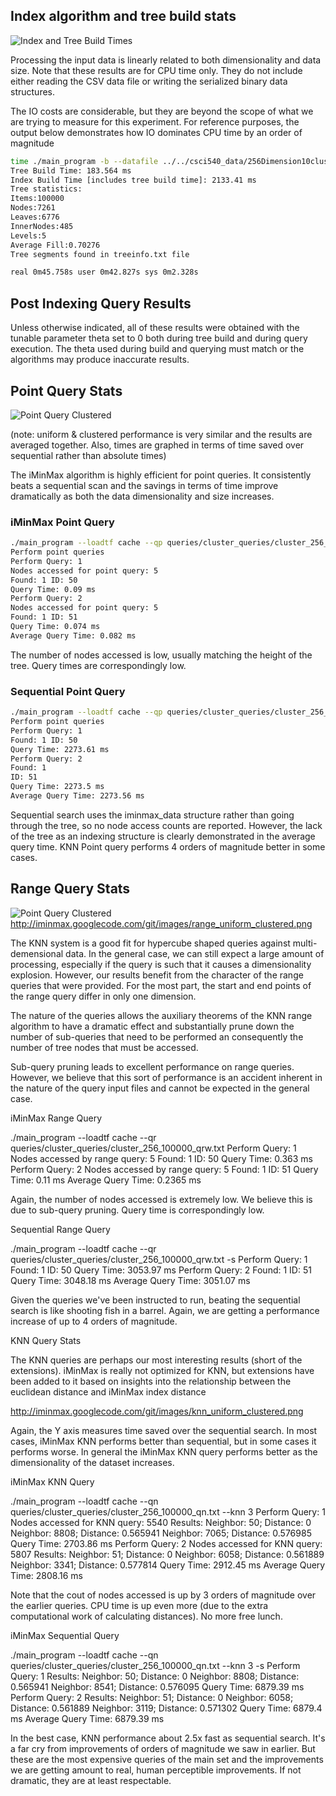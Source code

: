 ## Index algorithm and tree build stats

![Index and Tree Build Times](/images/index_tree_creation_results.png)

Processing the input data is linearly related to both dimensionality and 
data size. Note that these results are for CPU time only. 
They do not include either reading the CSV data file or writing the 
serialized binary data structures.

The IO costs are considerable, but they are beyond the scope of what 
we are trying to measure for this experiment. For reference purposes, 
the output below demonstrates how 
IO dominates CPU time by an order of magnitude

```bash 
time ./main_program -b --datafile ../../csci540_data/256Dimension10cluster100000Points.csv --savetf cache 
Tree Build Time: 183.564 ms 
Index Build Time [includes tree build time]: 2133.41 ms 
Tree statistics: 
Items:100000 
Nodes:7261 
Leaves:6776 
InnerNodes:485 
Levels:5 
Average Fill:0.70276 
Tree segments found in treeinfo.txt file

real 0m45.758s user 0m42.827s sys 0m2.328s 
```

## Post Indexing Query Results

Unless otherwise indicated, all of these results were obtained with the 
tunable parameter theta set to 0 both during tree build and during 
query execution. The theta used during build and querying must 
match or the algorithms may produce inaccurate results.

## Point Query Stats

![Point Query Clustered](/images/point_uniform_clustered.png)

(note: uniform & clustered performance is very similar and the results are averaged together. Also, times are graphed in terms of time saved over sequential rather than absolute times)

The iMinMax algorithm is highly efficient for point queries. It consistently beats a sequential scan and the savings in terms of time improve dramatically as both the data dimensionality and size increases.

### iMinMax Point Query

```bash
./main_program --loadtf cache --qp queries/cluster_queries/cluster_256_100000_qp.txt 
Perform point queries 
Perform Query: 1 
Nodes accessed for point query: 5 
Found: 1 ID: 50 
Query Time: 0.09 ms 
Perform Query: 2 
Nodes accessed for point query: 5 
Found: 1 ID: 51 
Query Time: 0.074 ms 
Average Query Time: 0.082 ms
```

The number of nodes accessed is low, usually matching the height of 
the tree. Query times are correspondingly low.

### Sequential Point Query

```bash
./main_program --loadtf cache --qp queries/cluster_queries/cluster_256_100000_qp.txt -s 
Perform point queries 
Perform Query: 1 
Found: 1 ID: 50 
Query Time: 2273.61 ms 
Perform Query: 2 
Found: 1 
ID: 51 
Query Time: 2273.5 ms 
Average Query Time: 2273.56 ms
```

Sequential search uses the iminmax_data structure rather than going 
through the tree, so no node access counts are reported. 
However, the lack of the tree as an indexing structure is 
clearly demonstrated in the average query time. 
KNN Point query performs 4 orders of magnitude better in some cases.

## Range Query Stats

![Point Query Clustered](/images/point_uniform_clustered.png)
http://iminmax.googlecode.com/git/images/range_uniform_clustered.png

The KNN system is a good fit for hypercube shaped queries against multi-demensional data. In the general case, we can still expect a large amount of processing, especially if the query is such that it causes a dimensionality explosion. However, our results benefit from the character of the range queries that were provided. For the most part, the start and end points of the range query differ in only one dimension.

The nature of the queries allows the auxiliary theorems of the KNN range algorithm to have a dramatic effect and substantially prune down the number of sub-queries that need to be performed an consequently the number of tree nodes that must be accessed.

Sub-query pruning leads to excellent performance on range queries. However, we believe that this sort of performance is an accident inherent in the nature of the query input files and cannot be expected in the general case.

iMinMax Range Query

./main_program --loadtf cache --qr queries/cluster_queries/cluster_256_100000_qrw.txt Perform Query: 1 Nodes accessed by range query: 5 Found: 1 ID: 50 Query Time: 0.363 ms Perform Query: 2 Nodes accessed by range query: 5 Found: 1 ID: 51 Query Time: 0.11 ms Average Query Time: 0.2365 ms

Again, the number of nodes accessed is extremely low. We believe this is due to sub-query pruning. Query time is correspondingly low.

Sequential Range Query

./main_program --loadtf cache --qr queries/cluster_queries/cluster_256_100000_qrw.txt -s Perform Query: 1 Found: 1 ID: 50 Query Time: 3053.97 ms Perform Query: 2 Found: 1 ID: 51 Query Time: 3048.18 ms Average Query Time: 3051.07 ms

Given the queries we've been instructed to run, beating the sequential search is like shooting fish in a barrel. Again, we are getting a performance increase of up to 4 orders of magnitude.

KNN Query Stats

The KNN queries are perhaps our most interesting results (short of the extensions). iMinMax is really not optimized for KNN, but extensions have been added to it based on insights into the relationship between the euclidean distance and iMinMax index distance

http://iminmax.googlecode.com/git/images/knn_uniform_clustered.png

Again, the Y axis measures time saved over the sequential search. In most cases, iMinMax KNN performs better than sequential, but in some cases it performs worse. In general the iMinMax KNN query performs better as the dimensionality of the dataset increases.

iMinMax KNN Query

./main_program --loadtf cache --qn queries/cluster_queries/cluster_256_100000_qn.txt --knn 3 Perform Query: 1 Nodes accessed for KNN query: 5540 Results: Neighbor: 50; Distance: 0 Neighbor: 8808; Distance: 0.565941 Neighbor: 7065; Distance: 0.576985 Query Time: 2703.86 ms Perform Query: 2 Nodes accessed for KNN query: 5807 Results: Neighbor: 51; Distance: 0 Neighbor: 6058; Distance: 0.561889 Neighbor: 3341; Distance: 0.577814 Query Time: 2912.45 ms Average Query Time: 2808.16 ms

Note that the cout of nodes accessed is up by 3 orders of magnitude over the earlier queries. CPU time is up even more (due to the extra computational work of calculating distances). No more free lunch.

iMinMax Sequential Query

./main_program --loadtf cache --qn queries/cluster_queries/cluster_256_100000_qn.txt --knn 3 -s Perform Query: 1 Results: Neighbor: 50; Distance: 0 Neighbor: 8808; Distance: 0.565941 Neighbor: 8541; Distance: 0.576095 Query Time: 6879.39 ms Perform Query: 2 Results: Neighbor: 51; Distance: 0 Neighbor: 6058; Distance: 0.561889 Neighbor: 3119; Distance: 0.571302 Query Time: 6879.4 ms Average Query Time: 6879.39 ms

In the best case, KNN performance about 2.5x fast as sequential search. It's a far cry from improvements of orders of magnitude we saw in earlier. But these are the most expensive queries of the main set and the improvements we are getting amount to real, human perceptible improvements. If not dramatic, they are at least respectable.

